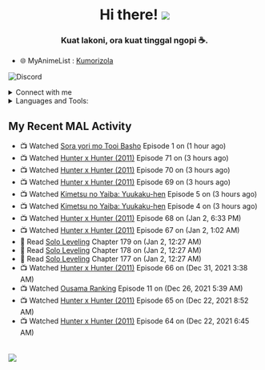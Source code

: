 <h1 align="center">Hi there! <img src="https://media.giphy.com/media/hvRJCLFzcasrR4ia7z/giphy.gif" width="25px"> </h1>
<h3 align="center">Kuat lakoni, ora kuat tinggal ngopi ☕.</h3>

- 🌐 MyAnimeList : [Kumorizola](https://myanimelist.net/animelist/Kumorizola)

![Discord](https://discord.c99.nl/widget/theme-3/761213268009943051.png)
<details>
      <summary>Connect with me</summary>
    <p align="left">
        <a href="https://www.facebook.com/kumori.hartley.1" target="blank"><img align="center"
                src="https://raw.githubusercontent.com/rahuldkjain/github-profile-readme-generator/master/src/images/icons/Social/facebook.svg"
                alt="kumori hartley" height="30" width="40" /></a>
        <a href="https://www.instagram.com/kumorizola/" target="blank"><img align="center"
                src="https://raw.githubusercontent.com/rahuldkjain/github-profile-readme-generator/master/src/images/icons/Social/instagram.svg"
                alt="kumorizola" height="30" width="40" /></a>
        <a href="https://discord.com" target="blank"><img align="center"
                src="https://raw.githubusercontent.com/rahuldkjain/github-profile-readme-generator/master/src/images/icons/Social/discord.svg"
                alt="Kumori#5882" height="30" width="40" /></a>
    </p>
</details>

<details>
    <summary align="left">Languages and Tools:</summary>
<p align="left">
      <a href="https://www.w3schools.com/css/" target="_blank">
        <img src="https://raw.githubusercontent.com/devicons/devicon/master/icons/css3/css3-original-wordmark.svg"
            alt="css3" width="40" height="40" /> </a> <a href="https://www.w3.org/html/" target="_blank"> <img
            src="https://raw.githubusercontent.com/devicons/devicon/master/icons/html5/html5-original-wordmark.svg"
            alt="html5" width="40" height="40" /> </a> <a href="https://www.java.com" target="_blank"> <img
            src="https://raw.githubusercontent.com/devicons/devicon/master/icons/java/java-original.svg" alt="java"
            width="40" height="40" /> </a> <a href="https://developer.mozilla.org/en-US/docs/Web/JavaScript"
            target="_blank"> <img
            src="https://raw.githubusercontent.com/devicons/devicon/master/icons/javascript/javascript-original.svg"
            alt="javascript" width="40" height="40" /> </a> <a href="https://nodejs.org" target="_blank"> <img
            src="https://raw.githubusercontent.com/devicons/devicon/master/icons/nodejs/nodejs-original-wordmark.svg"
            alt="nodejs" width="40" height="40" /> </a> <a href="https://www.python.org" target="_blank"> <img
            src="https://raw.githubusercontent.com/devicons/devicon/master/icons/python/python-original.svg"
            alt="python" width="40" height="40" /> </a> <a href="https://www.typescriptlang.org/" target="_blank"> <img
            src="https://raw.githubusercontent.com/devicons/devicon/master/icons/typescript/typescript-original.svg" 
            alt="typescript" width="40" height="40" /> </a> <a href="https://www.photoshop.com/en" target="_blank"> <img
            src="https://upload.wikimedia.org/wikipedia/commons/a/af/Adobe_Photoshop_CC_icon.svg" alt="photoshop" width="40" height="40"/> </a>
            <a href="https://www.adobe.com/products/premiere.html" target="_blank"> <img
            src="https://upload.wikimedia.org/wikipedia/commons/4/40/Adobe_Premiere_Pro_CC_icon.svg" alt="Premiere pro" width="40" height="40"/> </a>
            <a href="https://www.adobe.com/in/products/illustrator.html" target="_blank"> <img 
            src="https://upload.wikimedia.org/wikipedia/commons/f/fb/Adobe_Illustrator_CC_icon.svg" alt="illustrator" width="40" height="40"/> </a>
      
 </details>
 
 <h2> My Recent MAL Activity</h2>
<!-- MAL_ACTIVITY:start -->

- 📺 Watched [Sora yori mo Tooi Basho](https://MyAnimeList.net/anime.php?id=35839) Episode 1 on (1 hour ago)
- 📺 Watched [Hunter x Hunter (2011)](https://MyAnimeList.net/anime.php?id=11061) Episode 71 on (3 hours ago)
- 📺 Watched [Hunter x Hunter (2011)](https://MyAnimeList.net/anime.php?id=11061) Episode 70 on (3 hours ago)
- 📺 Watched [Hunter x Hunter (2011)](https://MyAnimeList.net/anime.php?id=11061) Episode 69 on (3 hours ago)
- 📺 Watched [Kimetsu no Yaiba: Yuukaku-hen](https://MyAnimeList.net/anime.php?id=47778) Episode 5 on (3 hours ago)
- 📺 Watched [Kimetsu no Yaiba: Yuukaku-hen](https://MyAnimeList.net/anime.php?id=47778) Episode 4 on (3 hours ago)
- 📺 Watched [Hunter x Hunter (2011)](https://MyAnimeList.net/anime.php?id=11061) Episode 68 on (Jan 2, 6:33 PM)
- 📺 Watched [Hunter x Hunter (2011)](https://MyAnimeList.net/anime.php?id=11061) Episode 67 on (Jan 2, 1:02 AM)
- 📖 Read [Solo Leveling](https://MyAnimeList.net/manga.php?id=121496) Chapter 179 on (Jan 2, 12:27 AM)
- 📖 Read [Solo Leveling](https://MyAnimeList.net/manga.php?id=121496) Chapter 178 on (Jan 2, 12:27 AM)
- 📖 Read [Solo Leveling](https://MyAnimeList.net/manga.php?id=121496) Chapter 177 on (Jan 2, 12:27 AM)
- 📺 Watched [Hunter x Hunter (2011)](https://MyAnimeList.net/anime.php?id=11061) Episode 66 on (Dec 31, 2021 3:38 AM)
- 📺 Watched [Ousama Ranking](https://MyAnimeList.net/anime.php?id=40834) Episode 11 on (Dec 26, 2021 5:39 AM)
- 📺 Watched [Hunter x Hunter (2011)](https://MyAnimeList.net/anime.php?id=11061) Episode 65 on (Dec 22, 2021 8:52 AM)
- 📺 Watched [Hunter x Hunter (2011)](https://MyAnimeList.net/anime.php?id=11061) Episode 64 on (Dec 22, 2021 6:45 AM)

<!-- MAL_ACTIVITY:end -->

  
<h2 align="left"> <img src="https://media.discordapp.net/attachments/918405470073520168/919220018355523584/ezgif.com-gif-maker_1.gif">
